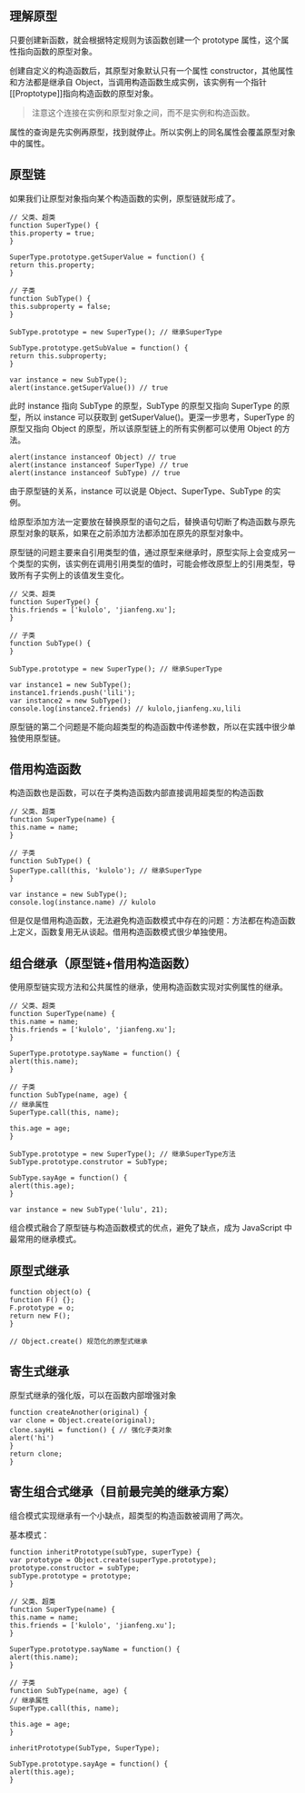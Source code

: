 ## 理解原型

只要创建新函数，就会根据特定规则为该函数创建一个 prototype 属性，这个属性指向函数的原型对象。

创建自定义的构造函数后，其原型对象默认只有一个属性 constructor，其他属性和方法都是继承自 Object，当调用构造函数生成实例，该实例有一个指针[[Proptotype]]指向构造函数的原型对象。

>注意这个连接在实例和原型对象之间，而不是实例和构造函数。

属性的查询是先实例再原型，找到就停止。所以实例上的同名属性会覆盖原型对象中的属性。

## 原型链

如果我们让原型对象指向某个构造函数的实例，原型链就形成了。

```
// 父类、超类
function SuperType() {
this.property = true;
}

SuperType.prototype.getSuperValue = function() {
return this.property;
}

// 子类
function SubType() {
this.subproperty = false;
}

SubType.prototype = new SuperType(); // 继承SuperType

SubType.prototype.getSubValue = function() {
return this.subproperty;
}

var instance = new SubType();
alert(instance.getSuperValue()) // true
```
此时 instance 指向 SubType 的原型，SubType 的原型又指向 SuperType 的原型，所以 instance 可以获取到 getSuperValue()。更深一步思考，SuperType 的原型又指向 Object 的原型，所以该原型链上的所有实例都可以使用 Object 的方法。

```
alert(instance instanceof Object) // true
alert(instance instanceof SuperType) // true
alert(instance instanceof SubType) // true
```
由于原型链的关系，instance 可以说是 Object、SuperType、SubType 的实例。

给原型添加方法一定要放在替换原型的语句之后，替换语句切断了构造函数与原先原型对象的联系，如果在之前添加方法都添加在原先的原型对象中。

原型链的问题主要来自引用类型的值，通过原型来继承时，原型实际上会变成另一个类型的实例，该实例在调用引用类型的值时，可能会修改原型上的引用类型，导致所有子实例上的该值发生变化。

```
// 父类、超类
function SuperType() {
this.friends = ['kulolo', 'jianfeng.xu'];
}

// 子类
function SubType() {
}

SubType.prototype = new SuperType(); // 继承SuperType

var instance1 = new SubType();
instance1.friends.push('lili');
var instance2 = new SubType();
console.log(instance2.friends) // kulolo,jianfeng.xu,lili
```
原型链的第二个问题是不能向超类型的构造函数中传递参数，所以在实践中很少单独使用原型链。

## 借用构造函数

构造函数也是函数，可以在子类构造函数内部直接调用超类型的构造函数

```
// 父类、超类
function SuperType(name) {
this.name = name;
}

// 子类
function SubType() {
SuperType.call(this, 'kulolo'); // 继承SuperType
}

var instance = new SubType();
console.log(instance.name) // kulolo
```
但是仅是借用构造函数，无法避免构造函数模式中存在的问题：方法都在构造函数上定义，函数复用无从谈起。借用构造函数模式很少单独使用。

## 组合继承（原型链+借用构造函数）

使用原型链实现方法和公共属性的继承，使用构造函数实现对实例属性的继承。

```
// 父类、超类
function SuperType(name) {
this.name = name;
this.friends = ['kulolo', 'jianfeng.xu'];
}

SuperType.prototype.sayName = function() {
alert(this.name);
}

// 子类
function SubType(name, age) {
// 继承属性
SuperType.call(this, name);

this.age = age;
}

SubType.prototype = new SuperType(); // 继承SuperType方法
SubType.prototype.construtor = SubType;

SubType.sayAge = function() {
alert(this.age);
}

var instance = new SubType('lulu', 21);
```
组合模式融合了原型链与构造函数模式的优点，避免了缺点，成为 JavaScript 中最常用的继承模式。

## 原型式继承

```
function object(o) {
function F() {};
F.prototype = o;
return new F();
}

// Object.create() 规范化的原型式继承
```
## 寄生式继承

原型式继承的强化版，可以在函数内部增强对象

```
function createAnother(original) {
var clone = Object.create(original);
clone.sayHi = function() { // 强化子类对象
alert('hi')
}
return clone;
}
```
## 寄生组合式继承（目前最完美的继承方案）

组合模式实现继承有一个小缺点，超类型的构造函数被调用了两次。

基本模式：

```
function inheritPrototype(subType, superType) {
var prototype = Object.create(superType.prototype);
prototype.constructor = subType;
subType.prototype = prototype;
}
```
```
// 父类、超类
function SuperType(name) {
this.name = name;
this.friends = ['kulolo', 'jianfeng.xu'];
}

SuperType.prototype.sayName = function() {
alert(this.name);
}

// 子类
function SubType(name, age) {
// 继承属性
SuperType.call(this, name);

this.age = age;
}

inheritPrototype(SubType, SuperType);

SubType.prototype.sayAge = function() {
alert(this.age);
}

